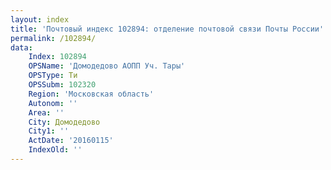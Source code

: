 ```yaml
---
layout: index
title: 'Почтовый индекс 102894: отделение почтовой связи Почты России'
permalink: /102894/
data:
    Index: 102894
    OPSName: 'Домодедово АОПП Уч. Тары'
    OPSType: Ти
    OPSSubm: 102320
    Region: 'Московская область'
    Autonom: ''
    Area: ''
    City: Домодедово
    City1: ''
    ActDate: '20160115'
    IndexOld: ''
---
```

